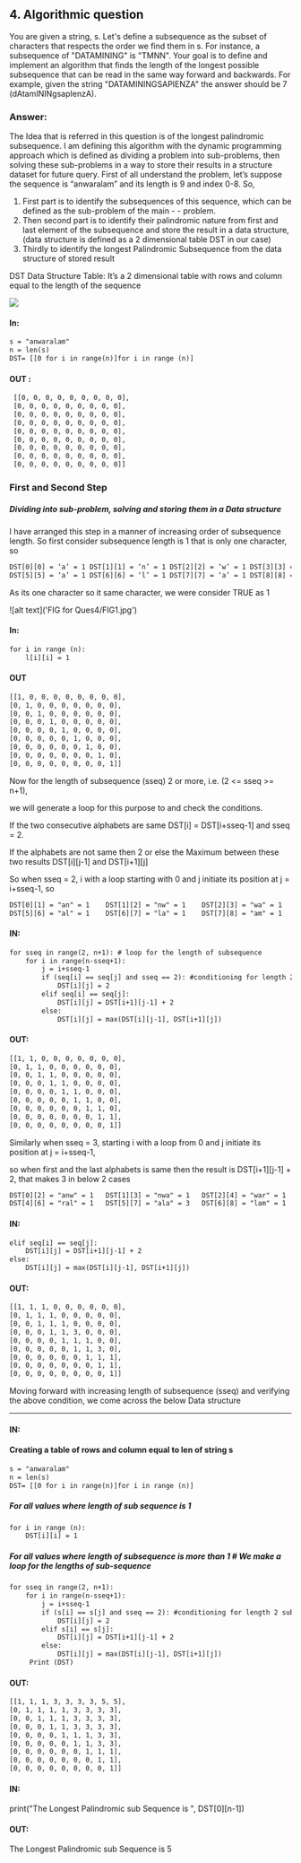 ## 4. Algorithmic question
You are given a string, s. Let's define a subsequence as the subset of characters that respects the order we find them in s. For instance, a subsequence of "DATAMINING" is "TMNN". Your goal is to define and implement an algorithm that finds the length of the longest possible subsequence that can be read in the same way forward and backwards. For example, given the string "DATAMININGSAPIENZA" the answer should be 7 (dAtamININgsapIenzA).

### Answer: 
The Idea that is referred in this question is of the longest palindromic subsequence. I am defining this algorithm with the dynamic programming approach which is defined as dividing a problem into sub-problems, then solving these sub-problems in a way to store their results in a structure dataset for future query.
First of all understand the problem, let’s suppose the sequence is “anwaralam” and its length is 9 and index 0-8. So,

1.	First part is to identify the subsequences of this sequence, which can be defined as the sub-problem of the main - - problem.
2.	Then second part is to identify their palindromic nature from first and last element of the subsequence and store the result in a data structure, (data structure is defined as a 2 dimensional table DST in our case)
3.	Thirdly to identify the longest Palindromic Subsequence from the data structure of stored result

 DST Data Structure Table: It’s a 2 dimensional table with rows and column equal to the length of the sequence
 
 ![]('anwaralamgithub/ADM-HW3/FIG1.jpg')
 
 
#### In: 
```html
s = "anwaralam"
n = len(s)
DST= [[0 for i in range(n)]for i in range (n)]
```
#### OUT :
```html
 [[0, 0, 0, 0, 0, 0, 0, 0, 0],
 [0, 0, 0, 0, 0, 0, 0, 0, 0],
 [0, 0, 0, 0, 0, 0, 0, 0, 0],
 [0, 0, 0, 0, 0, 0, 0, 0, 0],
 [0, 0, 0, 0, 0, 0, 0, 0, 0],
 [0, 0, 0, 0, 0, 0, 0, 0, 0],
 [0, 0, 0, 0, 0, 0, 0, 0, 0],
 [0, 0, 0, 0, 0, 0, 0, 0, 0],
 [0, 0, 0, 0, 0, 0, 0, 0, 0]]
```

### First and Second Step 
##### Dividing into sub-problem, solving and storing them in a Data structure

I have arranged this step in a manner of increasing order of subsequence length. So first consider subsequence length is 1 that is only one character, so
```html
DST[0][0] = ‘a’ = 1	DST[1][1] = ‘n’ = 1	DST[2][2] = ‘w’ = 1	DST[3][3] = ‘a’ = 1	DST[4][4] = ‘r’ = 1	
DST[5][5] = ‘a’ = 1	DST[6][6] = ‘l’ = 1	DST[7][7] = ‘a’ = 1	DST[8][8] = ‘m’ = 1
```
As its one character so it same character, we were consider TRUE as 1

![alt text]('FIG for Ques4/FIG1.jpg')



#### In: 
```html
for i in range (n):
    l[i][i] = 1
```
#### OUT
```html
[[1, 0, 0, 0, 0, 0, 0, 0, 0],
[0, 1, 0, 0, 0, 0, 0, 0, 0],
[0, 0, 1, 0, 0, 0, 0, 0, 0],
[0, 0, 0, 1, 0, 0, 0, 0, 0],
[0, 0, 0, 0, 1, 0, 0, 0, 0],
[0, 0, 0, 0, 0, 1, 0, 0, 0],
[0, 0, 0, 0, 0, 0, 1, 0, 0],
[0, 0, 0, 0, 0, 0, 0, 1, 0],
[0, 0, 0, 0, 0, 0, 0, 0, 1]]
```
Now for the length of subsequence (sseq) 2 or more, i.e. (2 <= sseq >= n+1), 

we will generate a loop for this purpose to and check the conditions.

If the two consecutive alphabets are same DST[i] = DST[i+sseq-1] and sseq = 2.

If the alphabets are not same then 2 or else the Maximum between these two results DST[i][j-1] and DST[i+1][j]

So when sseq = 2, i with a loop starting with 0 and j initiate its position at j = i+sseq-1, so
```html
DST[0][1] = "an" = 1	DST[1][2] = "nw" = 1	DST[2][3] = "wa" = 1	DST[3][4] = "ar" = 1	DST[4][5] = "ra" = 1
DST[5][6] = "al" = 1	DST[6][7] = "la" = 1	DST[7][8] = "am" = 1
```








#### IN:
```html
for sseq in range(2, n+1): # loop for the length of subsequence
    for i in range(n-sseq+1):
        j = i+sseq-1
        if (seq[i] == seq[j] and sseq == 2): #conditioning for length 2 subsequences
            DST[i][j] = 2	
        elif seq[i] == seq[j]:
            DST[i][j] = DST[i+1][j-1] + 2
        else:
            DST[i][j] = max(DST[i][j-1], DST[i+1][j])
```
#### OUT:
```html
[[1, 1, 0, 0, 0, 0, 0, 0, 0],
[0, 1, 1, 0, 0, 0, 0, 0, 0],
[0, 0, 1, 1, 0, 0, 0, 0, 0],
[0, 0, 0, 1, 1, 0, 0, 0, 0],
[0, 0, 0, 0, 1, 1, 0, 0, 0],
[0, 0, 0, 0, 0, 1, 1, 0, 0],
[0, 0, 0, 0, 0, 0, 1, 1, 0],
[0, 0, 0, 0, 0, 0, 0, 1, 1],
[0, 0, 0, 0, 0, 0, 0, 0, 1]]
```
Similarly when sseq = 3, starting i with a loop from 0 and j initiate its position at j = i+sseq-1,

so when first and the last alphabets is same then the result is DST[i+1][j-1] + 2, that makes 3 in below 2 cases


```html	
DST[0][2] = "anw" = 1	DST[1][3] = "nwa" = 1	DST[2][4] = "war" = 1	DST[3][5] = "ara" = 3
DST[4][6] = "ral" = 1	DST[5][7] = "ala" = 3	DST[6][8] = "lam" = 1

```
#### IN:
```html
elif seq[i] == seq[j]:
    DST[i][j] = DST[i+1][j-1] + 2
else:
    DST[i][j] = max(DST[i][j-1], DST[i+1][j]) 
```
#### OUT:

```html
[[1, 1, 1, 0, 0, 0, 0, 0, 0], 
[0, 1, 1, 1, 0, 0, 0, 0, 0], 
[0, 0, 1, 1, 1, 0, 0, 0, 0], 
[0, 0, 0, 1, 1, 3, 0, 0, 0], 
[0, 0, 0, 0, 1, 1, 1, 0, 0], 
[0, 0, 0, 0, 0, 1, 1, 3, 0], 
[0, 0, 0, 0, 0, 0, 1, 1, 1], 
[0, 0, 0, 0, 0, 0, 0, 1, 1], 
[0, 0, 0, 0, 0, 0, 0, 0, 1]] 
```
Moving forward with increasing length of subsequence (sseq) and verifying the above condition, we come across the below Data structure


------
#### IN: 
#### Creating a table of rows and column equal to len of string s 
```html
s = "anwaralam" 
n = len(s) 
DST= [[0 for i in range(n)]for i in range (n)] 
``` 
##### For all values where length of sub sequence is 1 
```html
for i in range (n):     
    DST[i][i] = 1 
```
##### For all values where length of subsequence is more than 1 # We make a loop for the lengths of sub-sequence   
```html
for sseq in range(2, n+1):
    for i in range(n-sseq+1):
        j = i+sseq-1 
        if (s[i] == s[j] and sseq == 2): #conditioning for length 2 subsequences 
            DST[i][j] = 2         
        elif s[i] == s[j]:             
            DST[i][j] = DST[i+1][j-1] + 2         
        else:
            DST[i][j] = max(DST[i][j-1], DST[i+1][j]) 
     Print (DST) 
```
#### OUT: 
```html
[[1, 1, 1, 3, 3, 3, 3, 5, 5], 
[0, 1, 1, 1, 1, 3, 3, 3, 3], 
[0, 0, 1, 1, 1, 3, 3, 3, 3], 
[0, 0, 0, 1, 1, 3, 3, 3, 3], 
[0, 0, 0, 0, 1, 1, 1, 3, 3], 
[0, 0, 0, 0, 0, 1, 1, 3, 3], 
[0, 0, 0, 0, 0, 0, 1, 1, 1], 
[0, 0, 0, 0, 0, 0, 0, 1, 1], 
[0, 0, 0, 0, 0, 0, 0, 0, 1]] 
``` 
#### IN: 
print("The Longest Palindromic sub Sequence is ", DST[0][n-1])  
 
 
#### OUT: 
 
The Longest Palindromic sub Sequence is 5 
